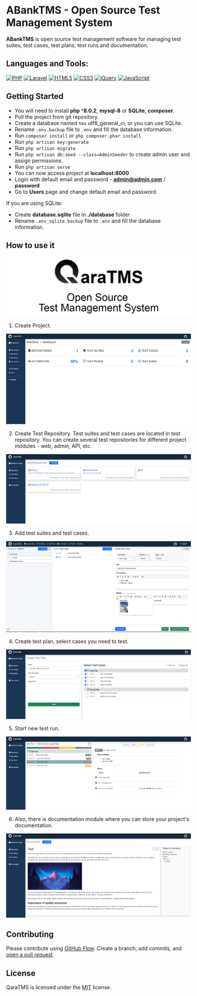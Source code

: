 # ABankTMS - Open Source Test Management System

**ABankTMS** is open source test management software for managing test suites, test cases, test plans, test runs and documentation.


## Languages and Tools:

<a href="https://php.net/" title="PHP"><img src="https://github.com/get-icon/geticon/raw/master/icons/php.svg" alt="PHP" width="60px" height="60px"></a>
<a href="https://laravel.com/" title="Laravel"><img src="https://github.com/get-icon/geticon/raw/master/icons/laravel.svg" alt="Laravel" width="60px" height="60px"></a>
<a href="https://www.w3.org/TR/html5/" title="HTML5"><img src="https://github.com/get-icon/geticon/raw/master/icons/html-5.svg" alt="HTML5" width="60px" height="60px"></a>
<a href="https://www.w3.org/TR/CSS/" title="CSS3"><img src="https://github.com/get-icon/geticon/raw/master/icons/css-3.svg" alt="CSS3" width="60px" height="60px"></a>
<a href="https://jquery.com/" title="jQuery"><img src="https://github.com/get-icon/geticon/raw/master/icons/jquery-icon.svg" alt="jQuery" width="60px" height="60px"></a>
<a href="https://developer.mozilla.org/en-US/docs/Web/JavaScript" title="JavaScript"><img src="https://github.com/get-icon/geticon/raw/master/icons/javascript.svg" alt="JavaScript" width="60px" height="60px"></a>

## Getting Started

- You will need to install **php ^8.0.2**, **mysql-8** or **SQLite**, **composer**.
- Pull the project from git repository.
- Create a database named `tms` utf8_general_ci, or you can use SQLite.
- Rename `.env.backup` file to `.env` and fill the database information.
- Run `composer install` or ```php composer.phar install```
- Run `php artisan key:generate`
- Run `php artisan migrate`
- Run `php artisan db:seed --class=AdminSeeder` to create admin user and assign permissions.
- Run `php artisan serve`
- You can now access project at **localhost:8000** 
- Login with default email and password - **admin@admin.com** / **password**
- Go to **Users** page and change default email and password. 

If you are using SQLite:

* Create **database.sqlite** file in **./database** folder
* Rename `.env_sqlite.backup` file to `.env` and fill the database information.


## How to use it
![logo](public/img/header.jpg)

1. Create Project.

![logo](public/img/5.png)

2. Create Test Repository. Test suites and test cases are located in test repository. 
   You can create several test repositories for different project modules - web, admin, API, etc.
   
![logo](public/img/1.png)
   
3. Add test suites and test cases. 

![logo](public/img/2.png)

4. Create test plan, select cases you need to test. 

![logo](public/img/3.png)

5. Start new test run.

![logo](public/img/4.png)

6. Also, there is documentation module where you can store your project's documentation. 

![logo](public/img/6.png)

## Contributing

Please contribute using [GitHub Flow](https://guides.github.com/introduction/flow). Create a branch, add commits, and [open a pull request](https://github.com/rahuldkjain/github-profile-readme-generator/compare).


## License

QaraTMS is licensed under the [MIT](https://choosealicense.com/licenses/mit/) license.

